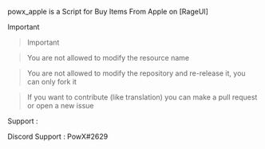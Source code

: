 powx_apple is a Script for Buy Items From Apple on [RageUI] 

Important

> Important

> You are not allowed to modify the resource name

> You are not allowed to modify the repository and re-release it, you can only fork it

> If you want to contribute (like translation) you can make a pull request or open a new issue


Support :

Discord Support : PowX#2629
